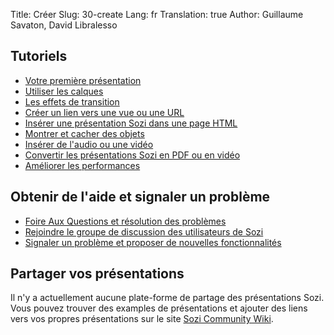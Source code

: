 Title: Créer
Slug: 30-create
Lang: fr
Translation: true
Author: Guillaume Savaton, David Libralesso


Tutoriels
---------

* [Votre première présentation](|filename|tutorial-first.md)
* [Utiliser les calques](|filename|tutorial-layers.md)
* [Les effets de transition](|filename|tutorial-transitions.md)
* [Créer un lien vers une vue ou une URL](|filename|tutorial-links.md)
* [Insérer une présentation Sozi dans une page HTML](|filename|tutorial-embedding.md)
* [Montrer et cacher des objets](|filename|tutorial-showing-hiding.md)
* [Insérer de l'audio ou une vidéo](|filename|tutorial-media.md)
* [Convertir les présentations Sozi en PDF ou en vidéo](|filename|tutorial-converting.md)
* [Améliorer les performances](|filename|tutorial-performance.md)


Obtenir de l'aide et signaler un problème
-----------------------------------------

* [Foire Aux Questions et résolution des problèmes](|filename|faq.md)
* [Rejoindre le groupe de discussion des utilisateurs de Sozi](http://groups.google.com/group/sozi-users)
* [Signaler un problème et proposer de nouvelles fonctionnalités](http://github.com/senshu/Sozi/issues)


Partager vos présentations
--------------------------

Il n'y a actuellement aucune plate-forme de partage des présentations Sozi.
Vous pouvez trouver des examples de présentations et ajouter des liens vers vos propres présentations
sur le site [Sozi Community Wiki](http://sozi.wikidot.com/).
